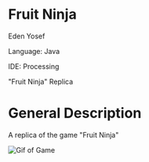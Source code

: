 # Fruit Ninja

Eden Yosef

Language: Java

IDE: Processing

"Fruit Ninja" Replica

# General Description

A replica of the game "Fruit Ninja"

![Gif of Game](https://github.com/Eden998/ProcessingProjects/blob/main/Fruit%20Ninja/images/fruitNinja.gif)
